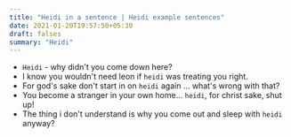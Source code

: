 ```yaml
---
title: "Heidi in a sentence | Heidi example sentences"
date: 2021-01-20T19:57:50+05:30
draft: falses
summary: "Heidi"
---
```

- `Heidi` - why didn't you come down here?
- I know you wouldn't need leon if `heidi` was treating you right.
- For god's sake don't start in on `heidi` again ... what's wrong with that?
- You become a stranger in your own home... `heidi`, for christ sake, shut up!
- The thing i don't understand is why you come out and sleep with `heidi` anyway?
                 
